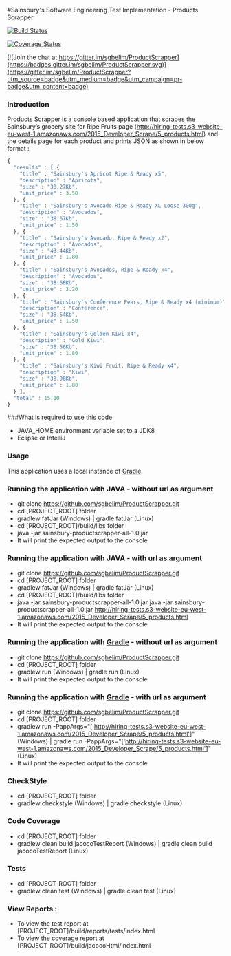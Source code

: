 #Sainsbury's Software Engineering Test Implementation - Products Scrapper

[![Build Status](https://travis-ci.org/sgbelim/ProductScrapper.svg?branch=master)](https://travis-ci.org/sgbelim/ProductScrapper)

[![Coverage Status](https://coveralls.io/repos/github/sgbelim/ProductScrapper/badge.svg?branch=master)](https://coveralls.io/github/sgbelim/ProductScrapper?branch=master)

[![Join the chat at https://gitter.im/sgbelim/ProductScrapper](https://badges.gitter.im/sgbelim/ProductScrapper.svg)](https://gitter.im/sgbelim/ProductScrapper?utm_source=badge&utm_medium=badge&utm_campaign=pr-badge&utm_content=badge)


### Introduction

Products Scrapper is a console based application that scrapes the Sainsbury’s grocery site for Ripe Fruits page
(http://hiring-tests.s3-website-eu-west-1.amazonaws.com/2015_Developer_Scrape/5_products.html)
and the details page for each product and prints JSON as shown in below format :

```javascript
{
  "results" : [ {
    "title" : "Sainsbury's Apricot Ripe & Ready x5",
    "description" : "Apricots",
    "size" : "38.27Kb",
    "unit_price" : 3.50
  }, {
    "title" : "Sainsbury's Avocado Ripe & Ready XL Loose 300g",
    "description" : "Avocados",
    "size" : "38.67Kb",
    "unit_price" : 1.50
  }, {
    "title" : "Sainsbury's Avocado, Ripe & Ready x2",
    "description" : "Avocados",
    "size" : "43.44Kb",
    "unit_price" : 1.80
  }, {
    "title" : "Sainsbury's Avocados, Ripe & Ready x4",
    "description" : "Avocados",
    "size" : "38.68Kb",
    "unit_price" : 3.20
  }, {
    "title" : "Sainsbury's Conference Pears, Ripe & Ready x4 (minimum)",
    "description" : "Conference",
    "size" : "38.54Kb",
    "unit_price" : 1.50
  }, {
    "title" : "Sainsbury's Golden Kiwi x4",
    "description" : "Gold Kiwi",
    "size" : "38.56Kb",
    "unit_price" : 1.80
  }, {
    "title" : "Sainsbury's Kiwi Fruit, Ripe & Ready x4",
    "description" : "Kiwi",
    "size" : "38.98Kb",
    "unit_price" : 1.80
  } ],
  "total" : 15.10
}
```

###What is required to use this code
* JAVA_HOME environment variable set to a JDK8
* Eclipse or IntelliJ

### Usage

This application uses a local instance of [Gradle](http://gradle.org/).

### Running the application with JAVA  - without url as argument

* git clone https://github.com/sgbelim/ProductScrapper.git
* cd [PROJECT_ROOT] folder
* gradlew fatJar (Windows) | gradle fatJar (Linux)
* cd [PROJECT_ROOT]/build/libs folder
* java -jar sainsbury-productscrapper-all-1.0.jar
* It will print the expected output to the console

### Running the application with JAVA  - with url as argument

* git clone https://github.com/sgbelim/ProductScrapper.git
* cd [PROJECT_ROOT] folder
* gradlew fatJar (Windows) | gradle fatJar (Linux)
* cd [PROJECT_ROOT]/build/libs folder
* java -jar sainsbury-productscrapper-all-1.0.jar java -jar sainsbury-productscrapper-all-1.0.jar http://hiring-tests.s3-website-eu-west-1.amazonaws.com/2015_Developer_Scrape/5_products.html
* It will print the expected output to the console

### Running the application with [Gradle](http://gradle.org/) - without url as argument

* git clone https://github.com/sgbelim/ProductScrapper.git
* cd [PROJECT_ROOT] folder
* gradlew run (Windows) |  gradle run (Linux)
* It will print the expected output to the console

### Running the application with [Gradle](http://gradle.org/) - with url as argument

* git clone https://github.com/sgbelim/ProductScrapper.git
* cd [PROJECT_ROOT] folder
* gradlew run -PappArgs="['http://hiring-tests.s3-website-eu-west-1.amazonaws.com/2015_Developer_Scrape/5_products.html']" (Windows) | gradle run -PappArgs="['http://hiring-tests.s3-website-eu-west-1.amazonaws.com/2015_Developer_Scrape/5_products.html']" (Linux)
* It will print the expected output to the console

### CheckStyle

* cd [PROJECT_ROOT] folder
* gradlew checkstyle (Windows) |  gradle checkstyle (Linux)

### Code Coverage

* cd [PROJECT_ROOT] folder
* gradlew clean build jacocoTestReport (Windows) |  gradle clean build jacocoTestReport (Linux)

### Tests

* cd [PROJECT_ROOT] folder
* gradlew clean test (Windows) | gradle clean test (Linux)

### View Reports :

* To view the test report at [PROJECT_ROOT]/build/reports/tests/index.html
* To view the coverage report at [PROJECT_ROOT]/build/jacocoHtml/index.html




